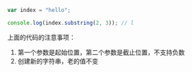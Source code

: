 ```javascript
var index = "hello";

console.log(index.substring(2, 3)); // l
```

上面的代码的注意事项：

1. 第一个参数是起始位置，第二个参数是截止位置，不支持负数
2. 创建新的字符串，老的值不变